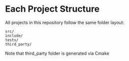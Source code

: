 # Each Project Structure

All projects in this repository follow the same folder layout:

    src/
    include/
    tests/
    third_party/
    
Note that third_party folder is generated via Cmake

